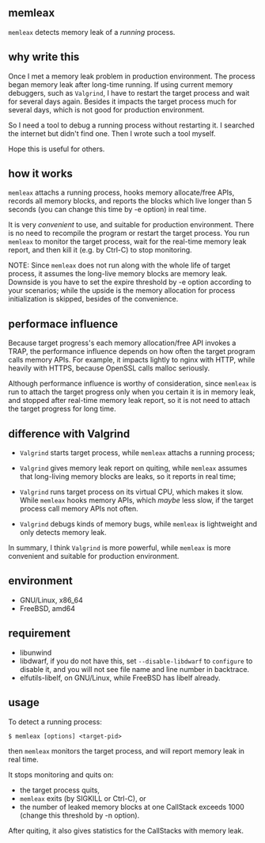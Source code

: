 ## memleax

`memleax` detects memory leak of a *running* process.


## why write this

Once I met a memory leak problem in production environment.
The process began memory leak after long-time running. If using current
memory debuggers, such as `Valgrind`, I have to restart the target process
and wait for several days again. Besides it impacts the target process
much for several days, which is not good for production environment.

So I need a tool to debug a running process without restarting it.
I searched the internet but didn't find one. Then I wrote such a tool myself.

Hope this is useful for others.


## how it works

`memleax` attachs a running process, hooks memory allocate/free APIs,
records all memory blocks, and reports the blocks which live longer
than 5 seconds (you can change this time by -e option) in real time.

It is very *convenient* to use, and suitable for production environment.
There is no need to recompile the program or restart the target process.
You run `memleax` to monitor the target process, wait for the real-time memory
leak report, and then kill it (e.g. by Ctrl-C) to stop monitoring.

NOTE: Since `memleax` does not run along with the whole life of target
process, it assumes the long-live memory blocks are memory leak.
Downside is you have to set the expire threshold by -e option according
to your scenarios; while the upside is the memory allocation for process
initialization is skipped, besides of the convenience.


## performace influence

Because target progress's each memory allocation/free API invokes a TRAP, the
performance influence depends on how often the target program calls memory
APIs.
For example, it impacts lightly to nginx with HTTP, while heavily with HTTPS,
because OpenSSL calls malloc seriously.

Although performance influence is worthy of consideration, since `memleax` is
run to attach the target progress only when you certain it is in memory leak,
and stopped after real-time memory leak report, so it is not need to attach
the target progress for long time.


## difference with Valgrind

+ `Valgrind` starts target process, while `memleax` attachs a running process;

+ `Valgrind` gives memory leak report on quiting, while `memleax` assumes
that long-living memory blocks are leaks, so it reports in real time;

+ `Valgrind` runs target process on its virtual CPU, which makes it slow.
While `memleax` hooks memory APIs, which *maybe* less slow, if the target process
call memory APIs not often.

+ `Valgrind` debugs kinds of memory bugs, while `memleax` is lightweight and
only detects memory leak.

In summary, I think `Valgrind` is more powerful, while `memleax` is more
convenient and suitable for production environment.


## environment

+ GNU/Linux, x86_64
+ FreeBSD, amd64


## requirement

+ libunwind
+ libdwarf, if you do not have this, set `--disable-libdwarf` to `configure` to
  disable it, and you will not see file name and line number in backtrace.
+ elfutils-libelf, on GNU/Linux, while FreeBSD has libelf already.


## usage

To detect a running process:

    $ memleax [options] <target-pid>

then `memleax` monitors the target process, and will report memory leak in real time.

It stops monitoring and quits on:

* the target process quits,
* `memleax` exits (by SIGKILL or Ctrl-C), or
* the number of leaked memory blocks at one CallStack exceeds 1000 (change this threshold by -n option).

After quiting, it also gives statistics for the CallStacks with memory leak.
